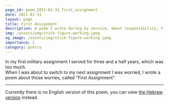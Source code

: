 ```yaml
---
page_id: poem_2021-01-31_first_assignment
date: 2021-01-31
layout: page
title: First Assignment
description: A poem I wrote during my service, about responsibility, frustration, the "Organization" and doubt.
img: /assets/img/stick-figure-working.jpeg
og_image: /assets/img/stick-figure-working.jpeg
importance: 1
category: poetry
---
```


In my first military assignment I served for three and a half years, which was too much.  
When I was about to switch to my next assignment I was worried, I wrote a poem about those worries, called "First Assignment".

---

Currently there is no English version of this poem, you can view [the Hebrew version]({{site.baseurl}}/he-il{{page.url}}) instead.
